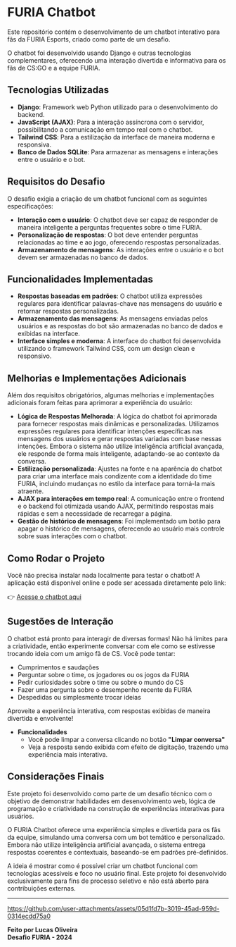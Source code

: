 # FURIA Chatbot

Este repositório contém o desenvolvimento de um chatbot interativo para fãs da FURIA Esports, criado como parte de um desafio.

O chatbot foi desenvolvido usando Django e outras tecnologias complementares, oferecendo uma interação divertida e informativa para os fãs de CS:GO e a equipe FURIA.

## Tecnologias Utilizadas

- **Django**: Framework web Python utilizado para o desenvolvimento do backend.
- **JavaScript (AJAX)**: Para a interação assíncrona com o servidor, possibilitando a comunicação em tempo real com o chatbot.
- **Tailwind CSS**: Para a estilização da interface de maneira moderna e responsiva.
- **Banco de Dados SQLite**: Para armazenar as mensagens e interações entre o usuário e o bot.

## Requisitos do Desafio

O desafio exigia a criação de um chatbot funcional com as seguintes especificações:

- **Interação com o usuário**: O chatbot deve ser capaz de responder de maneira inteligente a perguntas frequentes sobre o time FURIA.
- **Personalização de respostas**: O bot deve entender perguntas relacionadas ao time e ao jogo, oferecendo respostas personalizadas.
- **Armazenamento de mensagens**: As interações entre o usuário e o bot devem ser armazenadas no banco de dados.

## Funcionalidades Implementadas

- **Respostas baseadas em padrões**: O chatbot utiliza expressões regulares para identificar palavras-chave nas mensagens do usuário e retornar respostas personalizadas.
- **Armazenamento das mensagens**: As mensagens enviadas pelos usuários e as respostas do bot são armazenadas no banco de dados e exibidas na interface.
- **Interface simples e moderna**: A interface do chatbot foi desenvolvida utilizando o framework Tailwind CSS, com um design clean e responsivo.

## Melhorias e Implementações Adicionais

Além dos requisitos obrigatórios, algumas melhorias e implementações adicionais foram feitas para aprimorar a experiência do usuário:

- **Lógica de Respostas Melhorada**: A lógica do chatbot foi aprimorada para fornecer respostas mais dinâmicas e personalizadas. Utilizamos expressões regulares para identificar intenções específicas nas mensagens dos usuários e gerar respostas variadas com base nessas intenções. Embora o sistema não utilize inteligência artificial avançada, ele responde de forma mais inteligente, adaptando-se ao contexto da conversa.
- **Estilização personalizada**: Ajustes na fonte e na aparência do chatbot para criar uma interface mais condizente com a identidade do time FURIA, incluindo mudanças no estilo da interface para torná-la mais atraente.
- **AJAX para interações em tempo real**: A comunicação entre o frontend e o backend foi otimizada usando AJAX, permitindo respostas mais rápidas e sem a necessidade de recarregar a página.
- **Gestão de histórico de mensagens**: Foi implementado um botão para apagar o histórico de mensagens, oferecendo ao usuário mais controle sobre suas interações com o chatbot.

## Como Rodar o Projeto

Você não precisa instalar nada localmente para testar o chatbot! A aplicação está disponível online e pode ser acessada diretamente pelo link:

👉 [Acesse o chatbot aqui](https://furia-esports-chatbot.onrender.com/)

## Sugestões de Interação

O chatbot está pronto para interagir de diversas formas! Não há limites para a criatividade, então experimente conversar com ele como se estivesse trocando ideia com um amigo fã de CS. Você pode tentar:

- Cumprimentos e saudações
- Perguntar sobre o time, os jogadores ou os jogos da FURIA
- Pedir curiosidades sobre o time ou sobre o mundo do CS
- Fazer uma pergunta sobre o desempenho recente da FURIA
- Despedidas ou simplesmente trocar ideias

Aproveite a experiência interativa, com respostas exibidas de maneira divertida e envolvente!
 
- **Funcionalidades**
  - Você pode limpar a conversa clicando no botão **"Limpar conversa"**
  - Veja a resposta sendo exibida com efeito de digitação, trazendo uma experiência mais interativa.

## Considerações Finais

Este projeto foi desenvolvido como parte de um desafio técnico com o objetivo de demonstrar habilidades em desenvolvimento web, lógica de programação e criatividade na construção de experiências interativas para usuários.

O FURIA Chatbot oferece uma experiência simples e divertida para os fãs da equipe, simulando uma conversa com um bot temático e personalizado. Embora não utilize inteligência artificial avançada, o sistema entrega respostas coerentes e contextuais, baseando-se em padrões pré-definidos.

A ideia é mostrar como é possível criar um chatbot funcional com tecnologias acessíveis e foco no usuário final. Este projeto foi desenvolvido exclusivamente para fins de processo seletivo e não está aberto para contribuições externas.

---
https://github.com/user-attachments/assets/05d1fd7b-3019-45ad-959d-0314ecdd75a0

 **Feito por Lucas Oliveira**  
 **Desafio FURIA - 2024**

